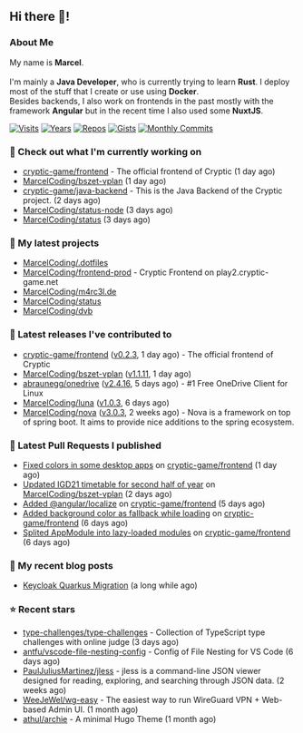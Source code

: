 ## Hi there 👋!




### About Me

My name is **Marcel**.
<br><br>
I'm mainly a **Java Developer**, who is currently trying to learn **Rust**. I deploy most of the stuff that I create or use using **Docker**.
<br>
Besides backends, I also work on frontends in the past mostly with the framework **Angular** but in the recent time I also used some **NuxtJS**. 

[![Visits](https://badges.pufler.dev/visits/MarcelCoding/MarcelCoding?style=flat-square&color=black&logo=github)](https://github.com/MarcelCoding)
[![Years](https://badges.pufler.dev/years/MarcelCoding?style=flat-square&color=black&logo=github)](https://github.com/MarcelCoding)
[![Repos](https://badges.pufler.dev/repos/MarcelCoding?style=flat-square&color=black&logo=github)](https://github.com/MarcelCoding?tab=repositories)
[![Gists](https://badges.pufler.dev/gists/MarcelCoding?style=flat-square&color=black&logo=github)](https://gist.github.com/MarcelCoding)
[![Monthly Commits](https://badges.pufler.dev/commits/monthly/MarcelCoding?style=flat-square&color=black&logo=github)](https://github.com/MarcelCoding)

### 👷 Check out what I'm currently working on

- [cryptic-game/frontend](https://github.com/cryptic-game/frontend) - The official frontend of Cryptic (1 day ago)
- [MarcelCoding/bszet-vplan](https://github.com/MarcelCoding/bszet-vplan) (1 day ago)
- [cryptic-game/java-backend](https://github.com/cryptic-game/java-backend) - This is the Java Backend of the Cryptic project. (2 days ago)
- [MarcelCoding/status-node](https://github.com/MarcelCoding/status-node) (3 days ago)
- [MarcelCoding/status](https://github.com/MarcelCoding/status) (3 days ago)

### 🌱 My latest projects

- [MarcelCoding/.dotfiles](https://github.com/MarcelCoding/.dotfiles)
- [MarcelCoding/frontend-prod](https://github.com/MarcelCoding/frontend-prod) - Cryptic Frontend on play2.cryptic-game.net
- [MarcelCoding/m4rc3l.de](https://github.com/MarcelCoding/m4rc3l.de)
- [MarcelCoding/status](https://github.com/MarcelCoding/status)
- [MarcelCoding/dvb](https://github.com/MarcelCoding/dvb)

### 🔭 Latest releases I've contributed to

- [cryptic-game/frontend](https://github.com/cryptic-game/frontend) ([v0.2.3](https://github.com/cryptic-game/frontend/releases/tag/v0.2.3), 1 day ago) - The official frontend of Cryptic
- [MarcelCoding/bszet-vplan](https://github.com/MarcelCoding/bszet-vplan) ([v1.1.11](https://github.com/MarcelCoding/bszet-vplan/releases/tag/v1.1.11), 1 day ago)
- [abraunegg/onedrive](https://github.com/abraunegg/onedrive) ([v2.4.16](https://github.com/abraunegg/onedrive/releases/tag/v2.4.16), 5 days ago) - #1 Free OneDrive Client for Linux
- [MarcelCoding/luna](https://github.com/MarcelCoding/luna) ([v1.0.3](https://github.com/MarcelCoding/luna/releases/tag/v1.0.3), 6 days ago)
- [MarcelCoding/nova](https://github.com/MarcelCoding/nova) ([v3.0.3](https://github.com/MarcelCoding/nova/releases/tag/v3.0.3), 2 weeks ago) - Nova is a framework on top of spring boot. It aims to provide nice additions to the spring ecosystem.

### 🔨 Latest Pull Requests I published

- [Fixed colors in some desktop apps](https://github.com/cryptic-game/frontend/pull/344) on [cryptic-game/frontend](https://github.com/cryptic-game/frontend) (1 day ago)
- [Updated IGD21 timetable for second half of year](https://github.com/MarcelCoding/bszet-vplan/pull/101) on [MarcelCoding/bszet-vplan](https://github.com/MarcelCoding/bszet-vplan) (2 days ago)
- [Added @angular/localize](https://github.com/cryptic-game/frontend/pull/341) on [cryptic-game/frontend](https://github.com/cryptic-game/frontend) (5 days ago)
- [Added background color as fallback while loading](https://github.com/cryptic-game/frontend/pull/339) on [cryptic-game/frontend](https://github.com/cryptic-game/frontend) (6 days ago)
- [Splited AppModule into lazy-loaded modules](https://github.com/cryptic-game/frontend/pull/338) on [cryptic-game/frontend](https://github.com/cryptic-game/frontend) (6 days ago)

### 📜 My recent blog posts

- [Keycloak Quarkus Migration](https://m4rc3l.de/blog/keycloak-quarkus-migration) (a long while ago)

### ⭐ Recent stars

- [type-challenges/type-challenges](https://github.com/type-challenges/type-challenges) - Collection of TypeScript type challenges with online judge (3 days ago)
- [antfu/vscode-file-nesting-config](https://github.com/antfu/vscode-file-nesting-config) - Config of File Nesting for VS Code (6 days ago)
- [PaulJuliusMartinez/jless](https://github.com/PaulJuliusMartinez/jless) - jless is a command-line JSON viewer designed for reading, exploring, and searching through JSON data. (2 weeks ago)
- [WeeJeWel/wg-easy](https://github.com/WeeJeWel/wg-easy) - The easiest way to run WireGuard VPN &#43; Web-based Admin UI. (1 month ago)
- [athul/archie](https://github.com/athul/archie) - A minimal Hugo Theme (1 month ago)

